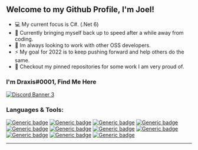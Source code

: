 ## Welcome to my Github Profile, I'm Joel!
- 💻 My current focus is C#. (.Net 6)
- 🌱 Currently bringing myself back up to speed after a while away from coding.
- 👯 Im always looking to work with other OSS developers.
- ⚡ My goal for 2022 is to keep pushing forward and help others do the same.
- 📌 Checkout my pinned repositories for some work I am very proud of.

### I'm Draxis#0001, Find Me Here
<a href="https://discord.gg/programming"><img src="https://discordapp.com/api/guilds/244230771232079873/widget.png?style=banner3" alt="Discord Banner 3"/></a>

### Languages & Tools:
[![Generic badge](https://img.shields.io/static/v1?label=.Net&message=Core/5/6&color=blueviolet&style=for-the-badge&logo=csharp)](https://shields.io/) 
[![Generic badge](https://img.shields.io/static/v1?label=Blazor&message=WASM/Server&color=blueviolet&style=for-the-badge&logo=blazor)](https://shields.io/)
[![Generic badge](https://img.shields.io/static/v1?label=Rust&message=Backend/WASM&color=b7410e&style=for-the-badge&logo=rust)](https://shields.io/) 
[![Generic badge](https://img.shields.io/static/v1?label=Kotlin&message=DiscordKt&color=blueviolet&style=for-the-badge&logo=kotlin)](https://shields.io/)
[![Generic badge](https://img.shields.io/static/v1?label=Linux&message=Arch/Debian&color=skyblue&style=for-the-badge&logo=archlinux)](https://shields.io/) 
[![Generic badge](https://img.shields.io/static/v1?label=API&message=GraphQL/ASP.Net&color=hotpink&style=for-the-badge&logo=graphql)](https://shields.io/) 
[![Generic badge](https://img.shields.io/static/v1?label=NoSQL&message=MongoDB&color=4db33b&style=for-the-badge&logo=mongodb)](https://shields.io/) 
[![Generic badge](https://img.shields.io/static/v1?label=html&message=v5&color=red&style=for-the-badge&logo=html5)](https://shields.io/) 
[![Generic badge](https://img.shields.io/static/v1?label=CSS&message=v3&color=blue&style=for-the-badge&logo=css3)](https://shields.io/) 
[![Generic badge](https://img.shields.io/static/v1?label=JavaScript&message=Web&color=yellow&style=for-the-badge&logo=javascript)](https://shields.io/) 
[![Generic badge](https://img.shields.io/static/v1?label=Git&message=GitHub&color=orange&style=for-the-badge&logo=git)](https://shields.io/) 
<hr>
